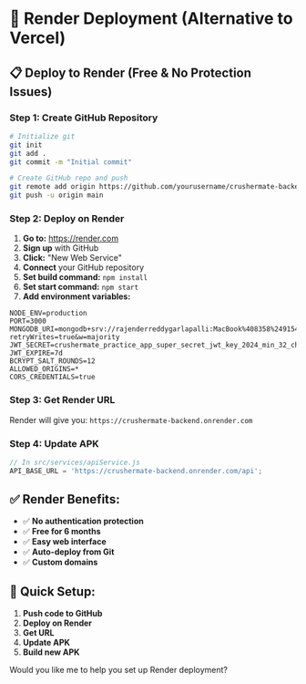# 🚀 Render Deployment (Alternative to Vercel)

## 📋 **Deploy to Render (Free & No Protection Issues)**

### **Step 1: Create GitHub Repository**
```bash
# Initialize git
git init
git add .
git commit -m "Initial commit"

# Create GitHub repo and push
git remote add origin https://github.com/yourusername/crushermate-backend.git
git push -u origin main
```

### **Step 2: Deploy on Render**
1. **Go to:** https://render.com
2. **Sign up** with GitHub
3. **Click:** "New Web Service"
4. **Connect** your GitHub repository
5. **Set build command:** `npm install`
6. **Set start command:** `npm start`
7. **Add environment variables:**

```
NODE_ENV=production
PORT=3000
MONGODB_URI=mongodb+srv://rajenderreddygarlapalli:MacBook%408358%249154@crushermate.utrbdfv.mongodb.net/CrusherMate?retryWrites=true&w=majority
JWT_SECRET=crushermate_practice_app_super_secret_jwt_key_2024_min_32_chars
JWT_EXPIRE=7d
BCRYPT_SALT_ROUNDS=12
ALLOWED_ORIGINS=*
CORS_CREDENTIALS=true
```

### **Step 3: Get Render URL**
Render will give you: `https://crushermate-backend.onrender.com`

### **Step 4: Update APK**
```javascript
// In src/services/apiService.js
API_BASE_URL = 'https://crushermate-backend.onrender.com/api';
```

## ✅ **Render Benefits:**
- ✅ **No authentication protection**
- ✅ **Free for 6 months**
- ✅ **Easy web interface**
- ✅ **Auto-deploy from Git**
- ✅ **Custom domains**

## 🎯 **Quick Setup:**
1. **Push code to GitHub**
2. **Deploy on Render**
3. **Get URL**
4. **Update APK**
5. **Build new APK**

Would you like me to help you set up Render deployment? 